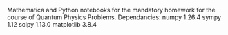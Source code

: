 Mathematica and Python notebooks for the mandatory homework for the course of Quantum Physics Problems.
Dependancies:
 numpy              1.26.4
 sympy              1.12
 scipy              1.13.0
 matplotlib         3.8.4

